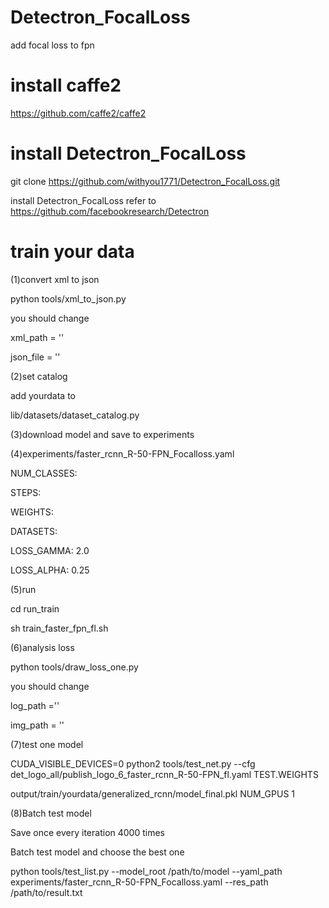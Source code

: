 # Detectron_FocalLoss
add focal loss to fpn
# install caffe2
https://github.com/caffe2/caffe2
# install Detectron_FocalLoss
git clone https://github.com/withyou1771/Detectron_FocalLoss.git

install Detectron_FocalLoss refer to https://github.com/facebookresearch/Detectron
# train your data
(1)convert xml to json

python tools/xml_to_json.py

you should change

xml_path = ''

json_file = ''

(2)set catalog

add yourdata to

lib/datasets/dataset_catalog.py

(3)download model and save to experiments

(4)experiments/faster_rcnn_R-50-FPN_Focalloss.yaml

NUM_CLASSES:

STEPS: 

WEIGHTS:

DATASETS:

LOSS_GAMMA: 2.0

LOSS_ALPHA: 0.25

(5)run

cd run_train

sh train_faster_fpn_fl.sh

(6)analysis loss

python tools/draw_loss_one.py

you should change

log_path =''

img_path = ''

(7)test one model

CUDA_VISIBLE_DEVICES=0 python2 tools/test_net.py --cfg det_logo_all/publish_logo_6_faster_rcnn_R-50-FPN_fl.yaml TEST.WEIGHTS 

output/train/yourdata/generalized_rcnn/model_final.pkl NUM_GPUS 1

(8)Batch test model

Save once every iteration 4000 times

Batch test model and choose the best one

python tools/test_list.py --model_root /path/to/model --yaml_path experiments/faster_rcnn_R-50-FPN_Focalloss.yaml --res_path /path/to/result.txt
